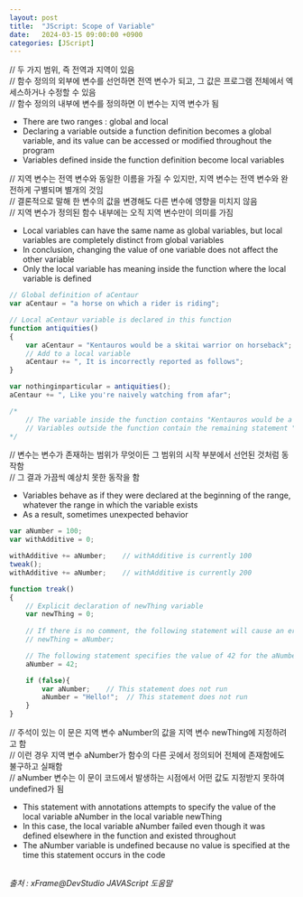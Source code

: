 ```yaml
---
layout: post
title:  "JScript: Scope of Variable"
date:   2024-03-15 09:00:00 +0900
categories: [JScript]
---
```


// 두 가지 범위, 즉 전역과 지역이 있음   
// 함수 정의의 외부에 변수를 선언하면 전역 변수가 되고, 그 값은 프로그램 전체에서 엑세스하거나 수정할 수 있음   
// 함수 정의의 내부에 변수를 정의하면 이 변수는 지역 변수가 됨   
- There are two ranges : global and local   
- Declaring a variable outside a function definition becomes a global variable, and its value can be accessed or modified throughout the program   
- Variables defined inside the function definition become local variables   
   
// 지역 변수는 전역 변수와 동일한 이름을 가질 수 있지만, 지역 변수는 전역 변수와 완전하게 구별되며 별개의 것임   
// 결론적으로 말해 한 변수의 값을 변경해도 다른 변수에 영향을 미치지 않음   
// 지역 변수가 정의된 함수 내부에는 오직 지역 변수만이 의미를 가짐   
- Local variables can have the same name as global variables, but local variables are completely distinct from global variables   
- In conclusion, changing the value of one variable does not affect the other variable   
- Only the local variable has meaning inside the function where the local variable is defined   
   
```javascript
// Global definition of aCentaur
var aCentaur = "a horse on which a rider is riding";

// Local aCentaur variable is declared in this function
function antiquities()
{
    var aCentaur = "Kentauros would be a skitai warrior on horseback";
    // Add to a local variable
    aCentaur += ", It is incorrectly reported as follows";
}

var nothinginparticular = antiquities();
aCentaur += ", Like you're naively watching from afar";

/*
    // The variable inside the function contains "Kentauros would be a skitai warrior on horseback, It is incorrectly reported as follows"
    // Variables outside the function contain the remaining statement "a horse on which a rider is riding, Like you're naively watching from afar".
*/
```
   
// 변수는 변수가 존재하는 범위가 무엇이든 그 범위의 시작 부분에서 선언된 것처럼 동작함   
// 그 결과 가끔씩 예상치 못한 동작을 함   
- Variables behave as if they were declared at the beginning of the range, whatever the range in which the variable exists   
- As a result, sometimes unexpected behavior   
   
```javascript
var aNumber = 100;
var withAdditive = 0;

withAdditive += aNumber;    // withAdditive is currently 100
tweak();
withAdditive += aNumber;    // withAdditive is currently 200

function treak()
{
    // Explicit declaration of newThing variable
    var newThing = 0;
    
    // If there is no comment, the following statement will cause an error
    // newThing = aNumber;

    // The following statement specifies the value of 42 for the aNumber region variable, implicitly declaring the aNumber region variable
    aNumber = 42;

    if (false){
        var aNumber;    // This statement does not run
        aNumber = "Hello!";  // This statement does not run
    }
}
```
   
// 주석이 있는 이 문은 지역 변수 aNumber의 값을 지역 변수 newThing에 지정하려고 함   
// 이런 경우 지역 변수 aNumber가 함수의 다른 곳에서 정의되어 전체에 존재함에도 불구하고 실패함   
// aNumber 변수는 이 문이 코드에서 발생하는 시점에서 어떤 값도 지정받지 못하여 undefined가 됨   
- This statement with annotations attempts to specify the value of the local variable aNumber in the local variable newThing   
- In this case, the local variable aNumber failed even though it was defined elsewhere in the function and existed throughout   
- The aNumber variable is undefined because no value is specified at the time this statement occurs in the code   
   
<br />
<cite>출처 : xFrame@DevStudio JAVAScript 도움말</cite>
